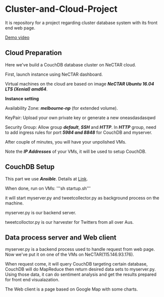 # Cluster-and-Cloud-Project
It is repository for a project regarding cluster database system with its front end web page.

[Demo video](https://youtu)


## Cloud Preparation

Here we've build a CouchDB database cluster on NeCTAR cloud.

First, launch instance using NeCTAR dashboard.

Virtual machines on the cloud are based on image ***NeCTAR Ubuntu 16.04 LTS (Xenial) amd64***.


**Instance setting**

Availability Zone: ***melbourne-np*** (for extended volume).

KeyPair: Upload your own private key or generate a new oneasdasdasqwd

Security Group: Allow group ***default***, ***SSH*** and ***HTTP***. In ***HTTP*** group, need to add ingress rules for port ***5984 and 8848*** for CouchDB and myserver.

After couple of minutes, you will have your unpolished VMs.

Note the ***IP Addresses*** of your VMs, it will be used to setup CouchDB.


## CouchDB Setup

This part we use ***Ansible***. Details at [Link](https://github.com/willongithub/Cluster-and-Cloud-Project/blob/master/myansible).

When done, run on VMs:
'''sh startup.sh'''

it will start myserver.py and tweetcollector.py as background process on the machine.

myserver.py is our backend server.

tweetcolloctor.py is our harvester for Twitters from all over Aus.


## Data process server and Web client

myserver.py is a backend process used to handle request from web page. Now we've put it on one of the VMs on NeCTAR(115.146.93.176).

When request come, it will query CouchDB targeting certain database, CouchDB will do MapReduce then return desired data sets to myserver.py. Using those data, it can do sentiment analysis and get the results prepared for front end visualazation.

The Web client is a page based on Google Map with some charts.
